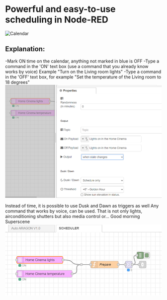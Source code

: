 # Powerful and easy-to-use scheduling in Node-RED
![Calendar](caledar.png)

## Explanation:
-Mark ON time on the calendar, anything not marked in blue is OFF
-Type a command in the 'ON'  text box (use a command that you already know works by voice) Example "Turn on the Living room lights"
-Type a command in the 'OFF' text box, for example "Set the temperature of the Living room to 18 degrees"
![Propertis](settings.png)

Instead of time, it is possible to use Dusk and Dawn as triggers as well
Any command that works by voice, can be used. That is not only lights, airconditioning shutters but also media control or... Good morning Superscene
![Flow](flow.png)
